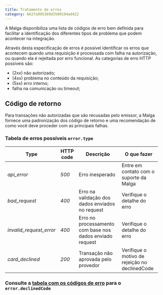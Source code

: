 ```yaml
---
title: Tratamento de erros
category: 662fa995369d3500194ad422
---
```


A Malga disponibiliza uma lista de códigos de erro bem definida para facilitar a identificação dos diferentes tipos de problema que podem acontecer na integração.

Através desta especificação de erros é possível identificar os erros que acontecem quando uma requisição é processada com falha na autorização, ou quando ela é rejeitada por erro funcional. As categorias de erro HTTP possíveis são:

- (2xx) não autorizado;
- (4xx) problema no conteúdo da requisição;
- (5xx) erro interno;
- falha na comunicação ou timeout;

## Código de retorno

Para transações não autorizadas que são recusadas pelo emissor, a Malga fornece uma padronização dos código de retorno e uma recomendação de como você deve proceder com as principais falhas.

### Tabela de erros possíveis `error.type`

| Type                    | HTTP code | Descrição                                                | O que fazer                                    |
| ----------------------- | --------- | -------------------------------------------------------- | ---------------------------------------------- |
| _api_error_             | _500_     | Erro inesperado                                          | Entre em contato com o suporte da Malga        |
| _bad_request_           | _400_     | Erro na validação dos dados enviados no request          | Verifique o detalhe do erro                    |
| _invalid_request_error_ | _400_     | Erro no processamento com base nos dados enviado request | Verifique o detalhe do erro                    |
| _card_declined_         | _200_     | Transação não aprovada pelo provedor                     | Verifique o motivo de rejeição no declinedCode |

### Consulte a [tabela com os códigos de erro](/api#section/Tabela-de-codigo-de-negacao-para-declinedCode) para o `error.declinedCode`
